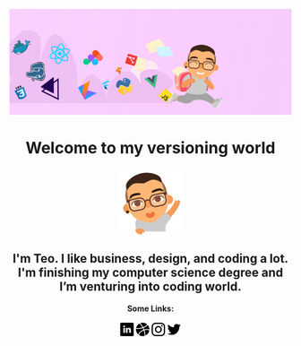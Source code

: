 <p align="center">
  <img src="https://raw.githubusercontent.com/quaresmateo/quaresmateo/master/images/cover-gh.png" >
</p>

<h1 align="center" > Welcome to my versioning world </h1>

<p align="center">
  <img align="center" src="https://raw.githubusercontent.com/quaresmateo/quaresmateo/master/images/teo-ola.png" >
</p>

<h2 align="center" >
  I'm Teo. I like business, design, and coding a lot. I'm finishing my computer science degree and I’m venturing into coding world.
</h2>

<p align="center">
  <b>Some Links:</b>
  <br>
  <br>
  <a href="https://www.linkedin.com/in/teoian-quaresma-2b909b142/"><img src="https://raw.githubusercontent.com/quaresmateo/quaresmateo/master/images/linkedin.png" ></a> 
  <a href="https://dribbble.com/quaresmateo"><img src="https://raw.githubusercontent.com/quaresmateo/quaresmateo/master/images/basquetebol.png" ></a> 
  <a href="https://instagram.com/quaresmateo"><img src="https://raw.githubusercontent.com/quaresmateo/quaresmateo/master/images/instagram.png" ></a> 
  <a href="https://twitter.com/quaresmateo"><img src="https://raw.githubusercontent.com/quaresmateo/quaresmateo/master/images/twitter.png" ></a> 
  <br><br>
</p>
